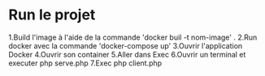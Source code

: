 # Run le projet
1.Build l'image à l'aide de la commande 'docker buil -t nom-image' .
2.Run docker avec la commande 'docker-compose up'
3.Ouvrir l'application Docker
4.Ouvrir son container
5.Aller dans Exec
6.Ouvrir un terminal et executer php serve.php
7.Exec php client.php